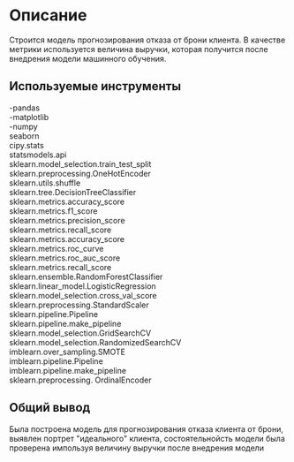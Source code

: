 # Описание
Строится модель прогнозирования отказа от брони клиента. В качестве метрики используется величина выручки, которая получится после внедрения модели машинного обучения.

## Используемые инструменты
-pandas <br>
-matplotlib <br>
-numpy <br>
seaborn <br>
cipy.stats<br>
statsmodels.api<br>
sklearn.model_selection.train_test_split<br>
sklearn.preprocessing.OneHotEncoder<br>
sklearn.utils.shuffle<br>
sklearn.tree.DecisionTreeClassifier<br>
sklearn.metrics.accuracy_score<br>
sklearn.metrics.f1_score<br>
sklearn.metrics.precision_score<br>
sklearn.metrics.recall_score<br>
sklearn.metrics.accuracy_score<br>
sklearn.metrics.roc_curve<br>
sklearn.metrics.roc_auc_score<br>
sklearn.metrics.recall_score<br>
sklearn.ensemble.RandomForestClassifier<br>
sklearn.linear_model.LogisticRegression<br>
sklearn.model_selection.cross_val_score<br>
sklearn.preprocessing.StandardScaler<br>
sklearn.pipeline.Pipeline<br>
sklearn.pipeline.make_pipeline<br>
sklearn.model_selection.GridSearchCV<br>
sklearn.model_selection.RandomizedSearchCV<br>
imblearn.over_sampling.SMOTE<br>
imblearn.pipeline.Pipeline<br>
imblearn.pipeline.make_pipeline<br>
sklearn.preprocessing. OrdinalEncoder<br>

## Общий вывод
Была построена модель для прогнозирования отказа клиента от брони, выявлен портрет "идеального" клиента, состоятельнойсть
модели была проверена импользуя величину выручки после внедрения модели
